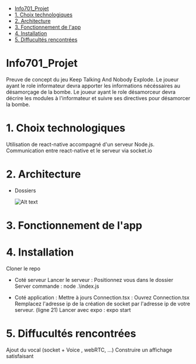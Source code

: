 - [Info701_Projet](#info701_projet)
- [1. Choix technologiques](#1-choix-technologiques)
- [2. Architecture](#2-architecture)
- [3. Fonctionnement de l'app](#3-fonctionnement-de-lapp)
- [4. Installation](#4-installation)
- [5. Diffucultés rencontrées](#5-diffucultés-rencontrées)

# Info701_Projet

Preuve de concept du jeu Keep Talking And Nobody Explode.
Le joueur ayant le role informateur devra apporter les informations nécéssaires au désamorçage de la bombe.
Le joueur ayant le role désamorceur devra décrire les modules à l'informateur et suivre ses directives pour désamorcer la bombe.

# 1. Choix technologiques
 Utilisation de react-native accompagné d'un serveur Node.js.
 Communication entre react-native et le serveur via socket.io
 
# 2. Architecture
- Dossiers 

    ![Alt text](diagrammes/diagramme_archi.png?raw=true "Diagramme architecture")
  

# 3. Fonctionnement de l'app 

# 4. Installation

Cloner le repo

 - Coté serveur
    Lancer le serveur : 
        Positionnez vous dans le dossier Server
        commande : node .\index.js
    
- Coté application : 
    Mettre à jours Connection.tsx :
        Ouvrez Connection.tsx
        Remplacez l'adresse ip de la création de socket par l'adresse ip de votre serveur. (ligne 21)
    Lancer avec expo :
        expo start

# 5. Diffucultés rencontrées

Ajout du vocal (socket + Voice , webRTC, ...)
Construire un affichage satisfaisant
